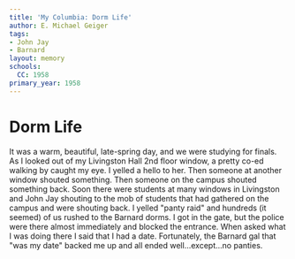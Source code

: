 ```yaml
---
title: 'My Columbia: Dorm Life'
author: E. Michael Geiger
tags:
- John Jay
- Barnard
layout: memory
schools:
  CC: 1958
primary_year: 1958
---
```

# Dorm Life

It was a warm, beautiful, late-spring day, and we were studying for finals. As I looked out of my Livingston Hall 2nd floor window, a pretty co-ed walking by caught my eye. I yelled a hello to her. Then someone at another window shouted something. Then someone on the campus shouted something back. Soon there were students at many windows in Livingston and John Jay shouting to the mob of students that had gathered on the campus and were shouting back. I yelled "panty raid" and hundreds (it seemed) of us rushed to the Barnard dorms. I got in the gate, but the police were there almost immediately and blocked the entrance. When asked what I was doing there I said that I had a date. Fortunately, the Barnard gal that "was my date" backed me up and all ended well...except...no panties.
